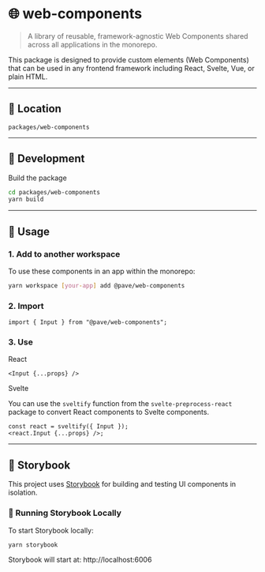 # 🌐 web-components

> A library of reusable, framework-agnostic Web Components shared across all applications in the monorepo.

This package is designed to provide custom elements (Web Components) that can be used in any frontend framework including React, Svelte, Vue, or plain HTML.

---

## 📁 Location

`packages/web-components`

---

## 🔨 Development

Build the package

```bash
cd packages/web-components
yarn build
```

---

## 🚀 Usage

### 1. Add to another workspace

To use these components in an app within the monorepo:

```bash
yarn workspace [your-app] add @pave/web-components
```

### 2. Import

```tsx
import { Input } from "@pave/web-components";
```

### 3. Use

React

```tsx
<Input {...props} />
```

Svelte

You can use the `sveltify` function from the `svelte-preprocess-react` package to convert React components to Svelte components.

```tsx
const react = sveltify({ Input });
<react.Input {...props} />;
```

---

## 📘 Storybook

This project uses [Storybook](https://storybook.js.org/) for building and testing UI components in isolation.

### 🔧 Running Storybook Locally

To start Storybook locally:

```bash
yarn storybook
```

Storybook will start at: http://localhost:6006
